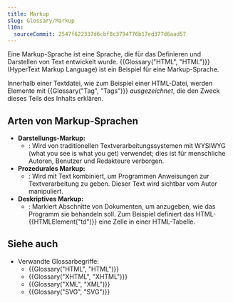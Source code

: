 ```yaml
---
title: Markup
slug: Glossary/Markup
l10n:
  sourceCommit: 2547f622337d6cbf8c3794776b17ed377d6aad57
---
```


Eine Markup-Sprache ist eine Sprache, die für das Definieren und Darstellen von Text entwickelt wurde. {{Glossary("HTML", "HTML")}} (HyperText Markup Language) ist ein Beispiel für eine Markup-Sprache.

Innerhalb einer Textdatei, wie zum Beispiel einer HTML-Datei, werden Elemente mit {{Glossary("Tag", "Tags")}} _ausgezeichnet_, die den Zweck dieses Teils des Inhalts erklären.

## Arten von Markup-Sprachen

- **Darstellungs-Markup:**
  - : Wird von traditionellen Textverarbeitungssystemen mit WYSIWYG (what you see is what you get) verwendet; dies ist für menschliche Autoren, Benutzer und Redakteure verborgen.
- **Prozedurales Markup:**
  - : Wird mit Text kombiniert, um Programmen Anweisungen zur Textverarbeitung zu geben. Dieser Text wird sichtbar vom Autor manipuliert.
- **Deskriptives Markup:**
  - : Markiert Abschnitte von Dokumenten, um anzugeben, wie das Programm sie behandeln soll. Zum Beispiel definiert das HTML-{{HTMLElement("td")}} eine Zelle in einer HTML-Tabelle.

## Siehe auch

- Verwandte Glossarbegriffe:
  - {{Glossary("HTML", "HTML")}}
  - {{Glossary("XHTML", "XHTML")}}
  - {{Glossary("XML", "XML")}}
  - {{Glossary("SVG", "SVG")}}
